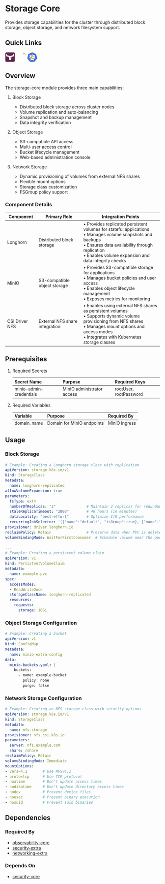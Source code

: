 # Storage Core

Provides storage capabilities for the cluster through distributed block storage, object storage, and network filesystem support.

## Quick Links

<a href="https://longhorn.io/" target="_blank"><img src="../../../.static/images/logos/longhorn.svg" width="32" height="32" alt="Longhorn"></a> <a href="https://min.io/" target="_blank"><img src="../../../.static/images/logos/minio.svg" width="32" height="32" alt="MinIO"></a> <a href="https://github.com/kubernetes-csi/csi-driver-nfs" target="_blank"><img src="../../../.static/images/logos/nfs-csi-driver.png" width="32" height="32" alt="NFS CSI Driver"></a>

## Overview

The storage-core module provides three main capabilities:

1. Block Storage
   - Distributed block storage across cluster nodes
   - Volume replication and auto-balancing
   - Snapshot and backup management
   - Data integrity verification

2. Object Storage
   - S3-compatible API access
   - Multi-user access control
   - Bucket lifecycle management
   - Web-based administration console

3. Network Storage
   - Dynamic provisioning of volumes from external NFS shares
   - Flexible mount options
   - Storage class customization
   - FSGroup policy support

### Component Details

| Component | Primary Role | Integration Points |
|-----------|-------------|-------------------|
| Longhorn | Distributed block storage | • Provides replicated persistent volumes for stateful applications<br>• Manages volume snapshots and backups<br>• Ensures data availability through replication<br>• Enables volume expansion and data integrity checks |
| MinIO | S3-compatible object storage | • Provides S3-compatible storage for applications<br>• Manages bucket policies and user access<br>• Enables object lifecycle management<br>• Exposes metrics for monitoring |
| CSI Driver NFS | External NFS share integration | • Enables using external NFS shares as persistent volumes<br>• Supports dynamic volume provisioning from NFS shares<br>• Manages mount options and access modes<br>• Integrates with Kubernetes storage classes |

## Prerequisites

1. Required Secrets

   | Secret Name | Purpose | Required Keys |
   |-------------|---------|---------------|
   | minio-admin-credentials | MinIO administrator access | rootUser, rootPassword |

2. Required Variables

   | Variable | Purpose | Required By |
   |----------|---------|-------------|
   | domain_name | Domain for MinIO endpoints | MinIO ingress |

## Usage

### Block Storage

```yaml
# Example: Creating a Longhorn storage class with replication
apiVersion: storage.k8s.io/v1
kind: StorageClass
metadata:
  name: longhorn-replicated
allowVolumeExpansion: true
parameters:
  fsType: ext4
  numberOfReplicas: "2"              # Maintain 2 replicas for redundancy
  staleReplicaTimeout: "2880"        # 48 hours (in minutes)
  dataLocality: "best-effort"        # Optimize I/O performance
  recurringJobSelector: '[{"name":"default", "isGroup":true}, {"name":"snapshot-ops", "isGroup":true}]'
provisioner: driver.longhorn.io
reclaimPolicy: Retain                # Preserve data when PVC is deleted
volumeBindingMode: WaitForFirstConsumer  # Schedule volume near the pod

---
# Example: Creating a persistent volume claim
apiVersion: v1
kind: PersistentVolumeClaim
metadata:
  name: example-pvc
spec:
  accessModes:
  - ReadWriteOnce
  storageClassName: longhorn-replicated
  resources:
    requests:
      storage: 10Gi
```

### Object Storage Configuration

```yaml
# Example: Creating a bucket
apiVersion: v1
kind: ConfigMap
metadata:
  name: minio-extra-config
data:
  minio-buckets.yaml: |
    buckets:
      - name: example-bucket
        policy: none
        purge: false
```

### Network Storage Configuration

```yaml
# Example: Creating an NFS storage class with security options
apiVersion: storage.k8s.io/v1
kind: StorageClass
metadata:
  name: nfs-storage
provisioner: nfs.csi.k8s.io
parameters:
  server: nfs.example.com
  share: /share
reclaimPolicy: Retain
volumeBindingMode: Immediate
mountOptions:
- vers=4.1       # Use NFSv4.1
- proto=tcp      # Use TCP protocol
- noatime        # Don't update access times
- nodiratime     # Don't update directory access times
- nodev          # Prevent device files
- noexec         # Prevent binary execution
- nosuid         # Prevent suid binaries
```

## Dependencies

### Required By

- [observability-core](../observability-core)
- [security-extra](../security-extra)
- [networking-extra](../networking-extra)

### Depends On

- [security-core](../security-core)
